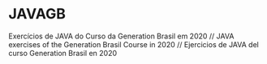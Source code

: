 # JAVAGB
Exercícios de JAVA do Curso da Generation Brasil em 2020 // JAVA exercises of the Generation Brasil Course in 2020 // Ejercicios de JAVA del curso Generation Brasil en 2020
